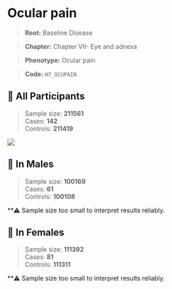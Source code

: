 # Ocular pain

> **Root:** Baseline Disease  

> **Chapter:** Chapter VII- Eye and adnexa  

> **Phenotype:** Ocular pain  

> **Code:** `H7_OCUPAIN`

## 🧪 All Participants  
> Sample size: **211561**  
> Cases: **142**  
> Controls: **211419**
<img src="/Disease/Figures/ALL/Incidence/H7_OCUPAIN.png"/>
<CsvTable src="/Disease/Data/ALL/Incidence/COX_H7_OCUPAIN.csv" label="🔍 View full results" />

## 👨 In Males  
> Sample size: **100169**  
> Cases: **61**  
> Controls: **100108**

**⚠️ Sample size too small to interpret results reliably.


## 👩 In Females  
> Sample size: **111392**  
> Cases: **81**  
> Controls: **111311**

**⚠️ Sample size too small to interpret results reliably.

